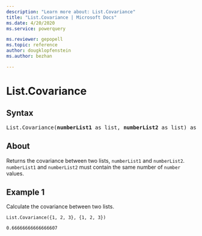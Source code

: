 ```yaml
---
description: "Learn more about: List.Covariance"
title: "List.Covariance | Microsoft Docs"
ms.date: 4/20/2020
ms.service: powerquery

ms.reviewer: gepopell
ms.topic: reference
author: dougklopfenstein
ms.author: bezhan

---
```

# List.Covariance

## Syntax

<pre>
List.Covariance(<b>numberList1</b> as list, <b>numberList2</b> as list) as nullable number 
</pre>
  
## About  
Returns the covariance between two lists, `numberList1` and `numberList2`. `numberList1` and `numberList2` must contain the same number of `number` values.

## Example 1
Calculate the covariance between two lists.

```powerquery-m
List.Covariance({1, 2, 3}, {1, 2, 3})
```

`0.66666666666666607`
